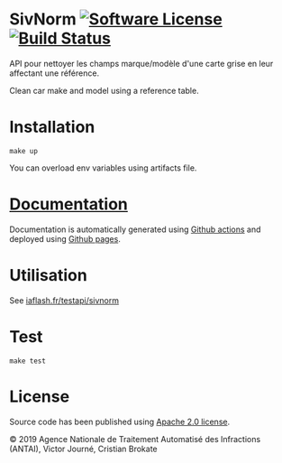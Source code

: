 # SivNorm [![Software License](https://img.shields.io/badge/License-Apache%202.0-blue.svg)](https://opensource.org/licenses/Apache-2.0) [![Build Status](https://img.shields.io/endpoint.svg?url=https%3A%2F%2Factions-badge.atrox.dev%2Fia-flash%2Fsivnorm%2Fbadge%3Fref%3Dmaster&style=flat)](https://actions-badge.atrox.dev/ia-flash/sivnorm/goto?ref=master)

API pour nettoyer les champs marque/modèle d'une carte grise en leur affectant une référence.

Clean car make and model using a reference table.

# Installation

```
make up
```

You can overload env variables using artifacts file.

# [Documentation](https://ia-flash.github.io/sivnorm/)

Documentation is automatically generated using [Github actions](https://github.com/ia-flash/sivnorm/actions) and deployed using [Github pages](https://github.com/ia-flash/sivnorm/deployments).

# Utilisation

See [iaflash.fr/testapi/sivnorm](https://iaflash.fr/testapi/sivnorm)

# Test

`make test`


# License

Source code has been published using [Apache 2.0 license](LICENSE).

© 2019 Agence Nationale de Traitement Automatisé des Infractions (ANTAI), Victor Journé, Cristian Brokate
